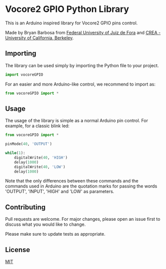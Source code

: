 # Vocore2 GPIO Python Library

This is an Arduino inspired library for Vocore2 GPIO pins control.

Made by Bryan Barbosa from [Federal University of Juiz de Fora](https://ufjf.br/) and [CREA - University of California, Berkeley](https://crea.berkeley.edu/).

## Importing
The library can be used simply by importing the Python file to your project.

```python
import vocoreGPIO
```
For an easier and more Arduino-like control, we recommend to import as:
```python
from vocoreGPIO import *
```

## Usage
The usage of the library is simple as a normal Arduino pin control. For example, for a classic blink led:

```python
from vocoreGPIO import *

pinMode(40, 'OUTPUT')

while(1):
    digitalWrite(40, 'HIGH')
    delay(1000)
    digitalWrite(40, 'LOW')
    delay(1000)
```

Note that the only differences between these commands and the commands used in Arduino are the quotation marks for passing the words 'OUTPUT', 'INPUT', 'HIGH' and 'LOW' as parameters.

## Contributing
Pull requests are welcome. For major changes, please open an issue first to discuss what you would like to change.

Please make sure to update tests as appropriate.

## License
[MIT](https://choosealicense.com/licenses/mit/)
